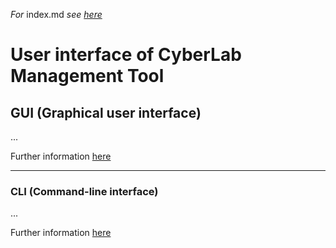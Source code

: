 *For* index.md *see [here](../index.md)*

# User interface of CyberLab Management Tool

## GUI (Graphical user interface)

...

Further information [here](gui/index.md)

---

### CLI (Command-line interface)

...

Further information [here](cli/index.md)
